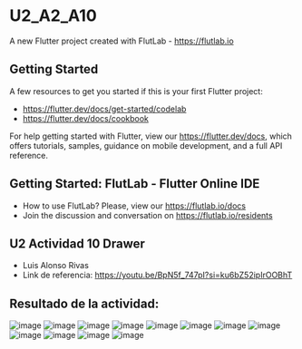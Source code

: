 # U2_A2_A10

A new Flutter project created with FlutLab - https://flutlab.io

## Getting Started

A few resources to get you started if this is your first Flutter project:

- https://flutter.dev/docs/get-started/codelab
- https://flutter.dev/docs/cookbook

For help getting started with Flutter, view our
https://flutter.dev/docs, which offers tutorials,
samples, guidance on mobile development, and a full API reference.

## Getting Started: FlutLab - Flutter Online IDE

- How to use FlutLab? Please, view our https://flutlab.io/docs
- Join the discussion and conversation on https://flutlab.io/residents

## U2 Actividad 10 Drawer
- Luis Alonso Rivas
- Link de referencia: https://youtu.be/BpN5f_747pI?si=ku6bZ52ipIrOOBhT
## Resultado de la actividad:
![image](https://github.com/AlonsoRivasA/U2_A10_Drawer/assets/143743275/bf154c3e-39f5-40a1-a91e-ba6f1923aee4)
![image](https://github.com/AlonsoRivasA/U2_A10_Drawer/assets/143743275/679016e4-ae91-4e07-a258-0d402bb51062)
![image](https://github.com/AlonsoRivasA/U2_A10_Drawer/assets/143743275/5ca624eb-45b3-4bc4-80b5-9241ea9172eb)
![image](https://github.com/AlonsoRivasA/U2_A10_Drawer/assets/143743275/a0a7e3d5-22e9-4bb0-825e-87f2d1d8838d)
![image](https://github.com/AlonsoRivasA/U2_A10_Drawer/assets/143743275/0ffeaae1-738a-4182-8647-ee225a435e76)
![image](https://github.com/AlonsoRivasA/U2_A10_Drawer/assets/143743275/13ac0884-e4b5-4def-a8eb-006e4a95f21e)
![image](https://github.com/AlonsoRivasA/U2_A10_Drawer/assets/143743275/ff8ad3ac-6d7b-4f8b-98fe-839b730f4de8)
![image](https://github.com/AlonsoRivasA/U2_A10_Drawer/assets/143743275/055a922f-b23d-4fd5-a7b5-cb6da2907bcb)
![image](https://github.com/AlonsoRivasA/U2_A10_Drawer/assets/143743275/d0c6f13f-e272-4aab-9fee-3df3de5183bf)
![image](https://github.com/AlonsoRivasA/U2_A10_Drawer/assets/143743275/6411dfbe-8a96-4f09-8fc1-0b4e4b66abf4)
![image](https://github.com/AlonsoRivasA/U2_A10_Drawer/assets/143743275/28267bc8-53ae-4df5-887c-16d5d98f95c4)
![image](https://github.com/AlonsoRivasA/U2_A10_Drawer/assets/143743275/10c9133a-e1ff-4503-88c7-e44e71b9e17d)
